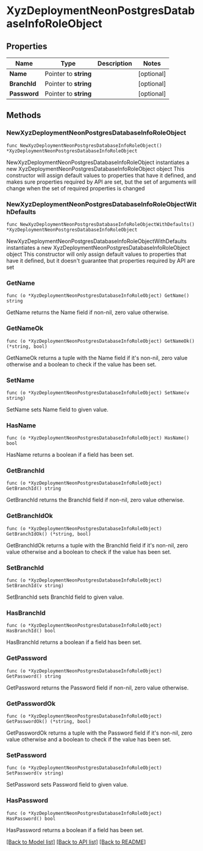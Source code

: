 # XyzDeploymentNeonPostgresDatabaseInfoRoleObject

## Properties

Name | Type | Description | Notes
------------ | ------------- | ------------- | -------------
**Name** | Pointer to **string** |  | [optional] 
**BranchId** | Pointer to **string** |  | [optional] 
**Password** | Pointer to **string** |  | [optional] 

## Methods

### NewXyzDeploymentNeonPostgresDatabaseInfoRoleObject

`func NewXyzDeploymentNeonPostgresDatabaseInfoRoleObject() *XyzDeploymentNeonPostgresDatabaseInfoRoleObject`

NewXyzDeploymentNeonPostgresDatabaseInfoRoleObject instantiates a new XyzDeploymentNeonPostgresDatabaseInfoRoleObject object
This constructor will assign default values to properties that have it defined,
and makes sure properties required by API are set, but the set of arguments
will change when the set of required properties is changed

### NewXyzDeploymentNeonPostgresDatabaseInfoRoleObjectWithDefaults

`func NewXyzDeploymentNeonPostgresDatabaseInfoRoleObjectWithDefaults() *XyzDeploymentNeonPostgresDatabaseInfoRoleObject`

NewXyzDeploymentNeonPostgresDatabaseInfoRoleObjectWithDefaults instantiates a new XyzDeploymentNeonPostgresDatabaseInfoRoleObject object
This constructor will only assign default values to properties that have it defined,
but it doesn't guarantee that properties required by API are set

### GetName

`func (o *XyzDeploymentNeonPostgresDatabaseInfoRoleObject) GetName() string`

GetName returns the Name field if non-nil, zero value otherwise.

### GetNameOk

`func (o *XyzDeploymentNeonPostgresDatabaseInfoRoleObject) GetNameOk() (*string, bool)`

GetNameOk returns a tuple with the Name field if it's non-nil, zero value otherwise
and a boolean to check if the value has been set.

### SetName

`func (o *XyzDeploymentNeonPostgresDatabaseInfoRoleObject) SetName(v string)`

SetName sets Name field to given value.

### HasName

`func (o *XyzDeploymentNeonPostgresDatabaseInfoRoleObject) HasName() bool`

HasName returns a boolean if a field has been set.

### GetBranchId

`func (o *XyzDeploymentNeonPostgresDatabaseInfoRoleObject) GetBranchId() string`

GetBranchId returns the BranchId field if non-nil, zero value otherwise.

### GetBranchIdOk

`func (o *XyzDeploymentNeonPostgresDatabaseInfoRoleObject) GetBranchIdOk() (*string, bool)`

GetBranchIdOk returns a tuple with the BranchId field if it's non-nil, zero value otherwise
and a boolean to check if the value has been set.

### SetBranchId

`func (o *XyzDeploymentNeonPostgresDatabaseInfoRoleObject) SetBranchId(v string)`

SetBranchId sets BranchId field to given value.

### HasBranchId

`func (o *XyzDeploymentNeonPostgresDatabaseInfoRoleObject) HasBranchId() bool`

HasBranchId returns a boolean if a field has been set.

### GetPassword

`func (o *XyzDeploymentNeonPostgresDatabaseInfoRoleObject) GetPassword() string`

GetPassword returns the Password field if non-nil, zero value otherwise.

### GetPasswordOk

`func (o *XyzDeploymentNeonPostgresDatabaseInfoRoleObject) GetPasswordOk() (*string, bool)`

GetPasswordOk returns a tuple with the Password field if it's non-nil, zero value otherwise
and a boolean to check if the value has been set.

### SetPassword

`func (o *XyzDeploymentNeonPostgresDatabaseInfoRoleObject) SetPassword(v string)`

SetPassword sets Password field to given value.

### HasPassword

`func (o *XyzDeploymentNeonPostgresDatabaseInfoRoleObject) HasPassword() bool`

HasPassword returns a boolean if a field has been set.


[[Back to Model list]](../README.md#documentation-for-models) [[Back to API list]](../README.md#documentation-for-api-endpoints) [[Back to README]](../README.md)


